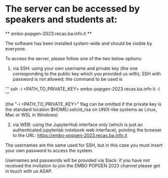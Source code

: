 # The server can be accessed by speakers and students at: 

** embo-popgen-2023.recas.ba.infn.it **

The software has been installed system-wide and should be visible by everyone.

To access the server, please follow one of the two below options:

1. via SSH: 
using your own username and private key (the one corresponding to the public key which you provided us with); SSH with password is not allowed; the command to be used is

'''
ssh -i <PATH_TO_PRIVATE_KEY> embo-popgen-2023.recas.ba.infn.it -l <USERNAME>
'''

(the "-i <PATH_TO_PRIVATE_KEY>" flag can be omitted if the private key
is the standard location $HOME/.ssh/id_rsa on UNIX-like systems as
Linux, Mac or WSL in Windows)

2. via WEB:
using the JupyterHub interface only (which is just an authenticated jupyterlab notebook web interface), pointing the browser to the URL: https://embo-popgen-2023.recas.ba.infn.it

The usernames are the same used for SSH, but in this case you must insert your own password to access the system.

Usernames and passwords will be provided via Slack: if you have not received the invitation to join the EMBO POPGEN 2023 channel please get in touch with us ASAP.